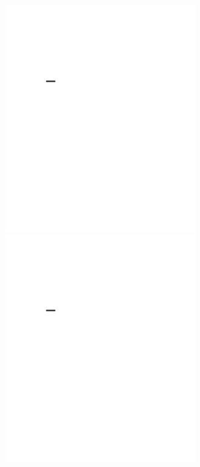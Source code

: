 <img src="https://github.com/nate-fidalgo/MathComputations/blob/0a71c997e640558f3bcac989b9de9106162f90c7/recreational-math/DragonCurve.gif" alt="Dragon Curve" width="500" height="600"> 

<img src="recreational-math/DragonCurve.gif" alt="Dragon Curve" width="500" height="600"> 
